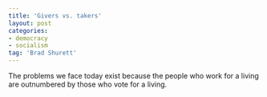```yaml
---
title: 'Givers vs. takers'
layout: post
categories:
- democracy
- socialism
tag: 'Brad Shurett'
---
```


The problems we face today exist because the people who work for a living are outnumbered by those who vote for a living.